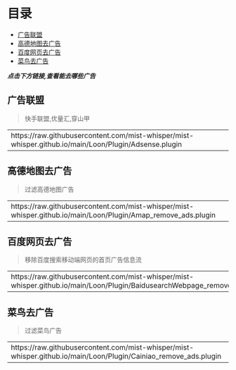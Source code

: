# 目录

* [广告联盟](https://raw.githubusercontent.com/mist-whisper/mist-whisper.github.io/main/Loon/Plugin/Adsense.plugin)
* [高德地图去广告](https://raw.githubusercontent.com/mist-whisper/mist-whisper.github.io/main/Loon/Plugin/Amap_remove_ads.plugin)
* [百度网页去广告](https://raw.githubusercontent.com/mist-whisper/mist-whisper.github.io/main/Loon/Plugin/BaidusearchWebpage_remove_ads.plugin)
* [菜鸟去广告](https://raw.githubusercontent.com/mist-whisper/mist-whisper.github.io/main/Loon/Plugin/Cainiao_remove_ads.plugin)

**_点击下方链接,查看能去哪些广告_**
## 广告联盟
> 快手联盟,优量汇,穿山甲

<table>
  <tr>
    <td>https://raw.githubusercontent.com/mist-whisper/mist-whisper.github.io/main/Loon/Plugin/Adsense.plugin</td>
  </tr>
</table>

## 高德地图去广告
> 过滤高德地图广告
<table>
  <tr>
    <td>https://raw.githubusercontent.com/mist-whisper/mist-whisper.github.io/main/Loon/Plugin/Amap_remove_ads.plugin</td>
  </tr>
</table>

## 百度网页去广告
> 移除百度搜索移动端网页的首页广告信息流
<table>
  <tr>
    <td>https://raw.githubusercontent.com/mist-whisper/mist-whisper.github.io/main/Loon/Plugin/BaidusearchWebpage_remove_ads.plugin</td>
  </tr>
</table>

## 菜鸟去广告
> 过滤菜鸟广告
<table>
  <tr>
    <td>https://raw.githubusercontent.com/mist-whisper/mist-whisper.github.io/main/Loon/Plugin/Cainiao_remove_ads.plugin</td>
  </tr>
</table>
